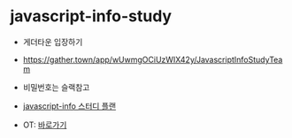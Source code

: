 # javascript-info-study

- 게더타운 입장하기
- https://gather.town/app/wUwmgOCiUzWIX42y/JavascriptInfoStudyTeam

- 비밀번호는 슬랙참고


- [javascript-info 스터디 플랜](https://docs.google.com/spreadsheets/d/1RQD6_qKTOGf_lzZ8m0y9wO1risZLiw2JKmbWyOckNrQ/edit#gid=0)

- OT: [바로가기](https://creco.me/slide?url=https://raw.githubusercontent.com/CreativeStudyTeam/javascript-info-study/main/OT.md)
